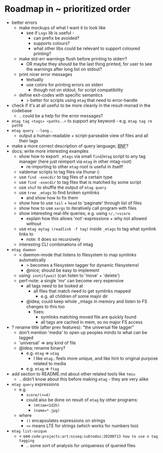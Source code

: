 # Roadmap in ~ prioritized order

* better errors 
  * make mockups of what I want it to look like 
    * see if `Logs` lib is useful - 
      * can prefix be avoided? 
      * supports colours?
      * what other libs could be relevant to support coloured printing?
  * make std-err warnings flush before printing to stderr?
    * OR maybe they _should_ be the last thing printed, for user to see the warnings 
      after long list on stdout?
  * print nicer error messages 
    * textually
    * use colors for printing errors on stderr
      * though not on stdout, for script compatibility
  * define exit-codes with specific semantics 
    * \> better for scripts using `mtag` that need to error-handle
* check if it's at all useful to be more cleanly in the result-monad in the codebase
  * .. could be a help for the error messages?
* `mtag tag <tags> <paths..>` to support any keyword - e.g. `mtag tag rm path0`
* `mtag query --long` ..
  * output a human-readable + script-parseable view of files and all their tags
* make a more correct description of query language; [BNF](https://en.wikipedia.org/wiki/Backus%E2%80%93Naur_form)? 
* docs; write more interesting examples
  * show how to export `_mtags` via small `find`/`mtag` script to any tag manager (here just reimport via `mtag` in other mtag-root)
    * re-importing to other `mtag`-root is useful in itself!
  * valdemar scripts to tag files via thunar (:
  * use `find -execdir` to tag files of a certain type 
  * use `find -execdir` to tag files that is matched by some script
  * use `shuf` to shuffle the output of `mtag query`
  * use `tree _mtags` to find broken symlinks
    * and show how to fix them
  * show how to use `tail` + `head` to 'paginate' through list of files
  * show how to use `xargs` to iteratively call program with files
  * show interesting real-life queries; e.g. using `>/,!>score`
    * explain how this allows 'not'-expressions + why not allowed without
  * use `mtag mytag (readlink -f tag)` inside `_mtags` to tag what symlink links to
    * note: it does so recursively
  * interesting CLI combinations of mtag
* `mtag daemon`
  * < daemon-mode that listens to filesystem to map symlinks automatically
    * \> becomes a filesystem tagger for dynamic filesystems!
    * @nice; should be easy to implement
  * using: `inotifywait` (can listen to 'move' + 'delete')
  * perf-note: a single 'mv' can become very expensive
    * all tags need to be looked at
      * all files that match need to get symlinks mapped
        * e.g. all children of some major dir
    * @idea; could keep whole _mtags in memory and listen to FS changes to this too
      * fixes:
        * symlinks matching moved file are quickly found
        * all tags are cached in mem, so no major FS access 
* ? rename title (after prev features): "the universal file tagger"
  * don't mention 'media' to open up peoples minds to what can be tagged
  * 'universal' => any kind of file
  * @idea; rename binary?
    * e.g. `mtag` => `utag` 
      * I like `mtag`.. feels more unique, and like hint to original purpose
        related to media
    * e.g. `mtag` => `ftag` 
* add section to README.md about other related tools like `tmsu`
  * .. didn't know about this before making `mtag` - they are very alike
* `mtag query` expressions 
  * e.g. 
    * `score/(<=4)` 
    * could also be done on result of `mtag` by other programs:
      * `(mtime<1d2h)`
      * `(name=*.jpg)`
  * where
    * `()` encapsulates expressions on strings
    * `<=` means LTE for strings (which works for numbers too)
* `mtag list-unique`
  * < see `code:projects:art:niseq:subtodos:20200713 how to use n tag tagging`
    * .. some sort of analysis for uniqueness of queried files
        
